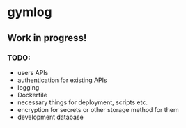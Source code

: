 # gymlog

## Work in progress!

### TODO:
- users APIs
- authentication for existing APIs
- logging
- Dockerfile
- necessary things for deployment, scripts etc.
- encryption for secrets or other storage method for them
- development database
